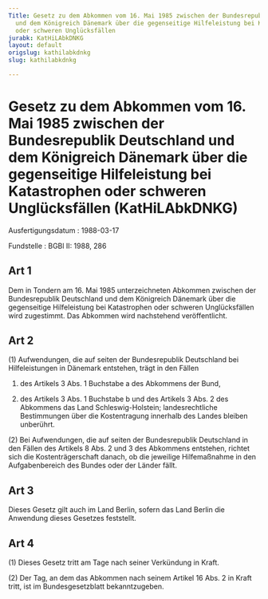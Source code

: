 ```yaml
---
Title: Gesetz zu dem Abkommen vom 16. Mai 1985 zwischen der Bundesrepublik Deutschland
  und dem Königreich Dänemark über die gegenseitige Hilfeleistung bei Katastrophen
  oder schweren Unglücksfällen
jurabk: KatHiLAbkDNKG
layout: default
origslug: kathilabkdnkg
slug: kathilabkdnkg

---
```


# Gesetz zu dem Abkommen vom 16. Mai 1985 zwischen der Bundesrepublik Deutschland und dem Königreich Dänemark über die gegenseitige Hilfeleistung bei Katastrophen oder schweren Unglücksfällen (KatHiLAbkDNKG)

Ausfertigungsdatum
:   1988-03-17

Fundstelle
:   BGBl II: 1988, 286



## Art 1

Dem in Tondern am 16. Mai 1985 unterzeichneten Abkommen zwischen der Bundesrepublik Deutschland und dem Königreich Dänemark über die gegenseitige Hilfeleistung bei Katastrophen oder schweren Unglücksfällen wird zugestimmt. Das Abkommen wird nachstehend veröffentlicht.


## Art 2

(1) Aufwendungen, die auf seiten der Bundesrepublik Deutschland bei Hilfeleistungen in Dänemark entstehen, trägt in den Fällen

1.  des Artikels 3 Abs. 1 Buchstabe a des Abkommens der Bund,


2.  des Artikels 3 Abs. 1 Buchstabe b und des Artikels 3 Abs. 2 des Abkommens das Land Schleswig-Holstein; landesrechtliche Bestimmungen über die Kostentragung innerhalb des Landes bleiben unberührt.




(2) Bei Aufwendungen, die auf seiten der Bundesrepublik Deutschland in den Fällen des Artikels 8 Abs. 2 und 3 des Abkommens entstehen, richtet sich die Kostenträgerschaft danach, ob die jeweilige Hilfemaßnahme in den Aufgabenbereich des Bundes oder der Länder fällt.


## Art 3

Dieses Gesetz gilt auch im Land Berlin, sofern das Land Berlin die Anwendung dieses Gesetzes feststellt.


## Art 4

(1) Dieses Gesetz tritt am Tage nach seiner Verkündung in Kraft.

(2) Der Tag, an dem das Abkommen nach seinem Artikel 16 Abs. 2 in Kraft tritt, ist im Bundesgesetzblatt bekanntzugeben.


